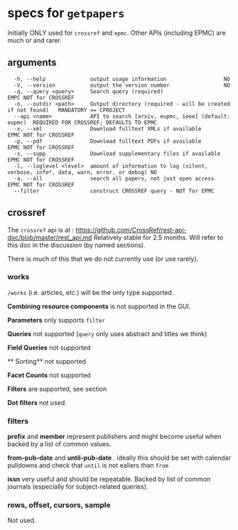 # specs for `getpapers`

Initially ONLY used for `crossref` and `epmc`. Other APIs (including EPMC) are much or and rarer.

## arguments

```
  -h, --help              output usage information                  NO
  -V, --version           output the version number                 NO
  -q, --query <query>     Search query (required)                   EMPC NOT for CROSSREF
  -o, --outdir <path>     Output directory (required - will be created if not found)   MANDATORY == CPROJECT
  --api <name>            API to search [arxiv, eupmc, ieee] (default: eupmc)  REQUIRED FOR CROSSREF; DEFAULTS TO EPMC
  -x, --xml               Download fulltext XMLs if available       EPMC NOT for CROSSREF
  -p, --pdf               Download fulltext PDFs if available       EPMC NOT for CROSSREF
  -s, --supp              Download supplementary files if available EPMC NOT for CROSSREF
  -l, --loglevel <level>  amount of information to log (silent, verbose, info*, data, warn, error, or debug) NO
  -a, --all               search all papers, not just open access   EPMC NOT for CROSSREF
  --filter                construct CROSSREF query - NOT for EPMC
```
## crossref

The `crossref` api is at :
https://github.com/CrossRef/rest-api-doc/blob/master/rest_api.md
Relatively stable for 2.5 months. Will refer to this doc in the discussion (by named sections).

There is much of this that we do not currently use (or use rarely). 

### works
`/works` (i.e. articles, etc.) will be the only type supported.

**Combining resource components** is not supported in the GUI.

**Parameters** only supports `filter` 

**Queries** not supported (`query` only uses abstract and titles we think)

**Field Queries** not supported

** Sorting** not supported

**Facet Counts** not supported

**Filters** are supported, see section

**Dot filters** not used.


### filters

**prefix** and **member** represent publishers and might become useful when backed by a list of common values.

**from-pub-date** and **until-pub-date** . ideally this should be set with calendar pulldowns and check that `until` is not ealiers than `from`

**issn** very useful and should be repeatable. Backed by list of common journals (especially for subject-related queries).

### rows, offset, cursors, sample

Not used.






